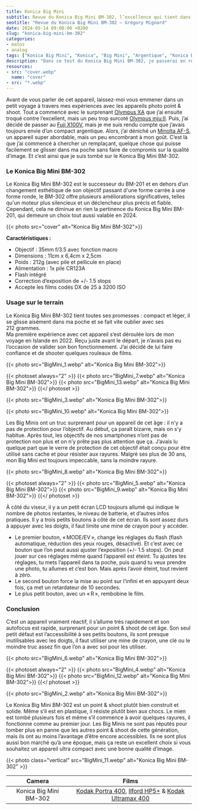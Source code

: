 ```yaml
---
title: Konica Big Mini
subtitle: Revue du Konica Big Mini BM-302, l’excellence qui tient dans la poche
seotitle: "Revue du Konica Big Mini BM-302 — Grégory Mignard"
date: 2024-05-14 09:00:00 +0200
slug: "konica-big-mini-bm-302"
categories:
- matos
- analog
tags: ["Konica Big Mini", "Konica", "Big Mini", "Argentique", "Konica Big Mini BM-302", "Point & Shoot", "Appareil photo compact", "Appareil de poche", "Analog"]
description: "Dans ce test du Konica Big Mini BM-302, je passerai en revue toutes ses fonctionnalités et les particularités pour vous aider à décider s'il vaut le coup ou non."
resources:
- src: "cover.webp"
  name: "cover"
- src: "*.webp"
---
```


Avant de vous parler de cet appareil, laissez-moi vous emmener dans un petit voyage à travers mes expériences avec les appareils photo point & shoot. Tout a commencé avec le surprenant [Olympus XA](https://gregorymignard.com/olympus-xa/) que j’ai ensuite troqué contre l’excellent, mais un peu trop surcoté [Olympus mju:II](https://gregorymignard.com/olympus-mju-ii/). Puis, j’ai décidé de passer au [Fuji X100V](https://gregorymignard.com/fujifilm-x100v/), mais je me suis rendu compte que j’avais toujours envie d’un compact argentique. Alors, j’ai déniché un [Minolta AF-S](https://gregorymignard.com/minolta-af-s/), un appareil super abordable, mais un peu encombrant à mon goût. C’est là que j’ai commencé à chercher un remplaçant, quelque chose qui puisse facilement se glisser dans ma poche sans faire de compromis sur la qualité d’image. Et c’est ainsi que je suis tombé sur le Konica Big Mini BM-302.

### Le Konica Big Mini BM-302

Le Konica Big Mini BM-302 est le successeur du BM-201 et en dehors d’un changement esthétique de son objectif passant d'une forme carrée à une forme ronde, le BM-302 offre plusieurs améliorations significatives, telles qu'un moteur plus silencieux et un déclencheur plus précis et fiable. Cependant, cela ne diminue en rien la pertinence du Konica Big Mini BM-201, qui demeure un choix tout aussi valable en 2024.

{{< photo src="cover" alt="Konica Big Mini BM-302">}}

**Caractéristiques :**

- Objectif : 35mm f/3.5 avec fonction macro
- Dimensions : 11cm x 6,4cm x 2,5cm
- Poids : 212g (avec pile et pellicule en place)
- Alimentation : 1x pile CR123A
- Flash intégré
- Correction d’exposition de +/- 1.5 stops
- Accepte les films codés DX de 25 à 3200 ISO

### Usage sur le terrain

Le Konica Big Mini BM-302 tient toutes ses promesses : compact et léger, il se glisse aisément dans ma poche et se fait vite oublier avec ses 212 grammes.   
Ma première expérience avec cet appareil s’est déroulée lors de mon voyage en Islande en 2022. Reçu juste avant le départ, je n’avais pas eu l’occasion de valider son bon fonctionnement. J’ai décidé de lui faire confiance et de shooter quelques rouleaux de films.

{{< photo src="BigMini_1.webp" alt="Konica Big Mini BM-302">}}

{{< photoset always="2" >}}
{{< photo src="BigMini_7.webp" alt="Konica Big Mini BM-302">}}
{{< photo src="BigMini_13.webp" alt="Konica Big Mini BM-302">}}
{{</ photoset >}}

{{< photo src="BigMini_3.webp" alt="Konica Big Mini BM-302">}}

{{< photo src="BigMini_10.webp" alt="Konica Big Mini BM-302">}}

Les Big Minis ont un truc surprenant pour un appareil de cet âge : il n’y a pas de protection pour l’objectif. Au début, ça paraît bizarre, mais on s’y habitue. Après tout, les objectifs de nos smartphones n’ont pas de protection non plus et on n’y prête pas plus attention que ça. J’avais lu quelque part que le verre de protection de cet objectif était conçu pour être utilisé sans cache et pour résister aux rayures. Malgré ses plus de 30 ans, mon Big Mini est toujours impeccable, sans la moindre rayure.

{{< photo src="BigMini_8.webp" alt="Konica Big Mini BM-302">}}

{{< photoset always="2" >}}
{{< photo src="BigMini_5.webp" alt="Konica Big Mini BM-302">}}
{{< photo src="BigMini_9.webp" alt="Konica Big Mini BM-302">}}
{{</ photoset >}}

À côté du viseur, il y a un petit écran LCD toujours allumé qui indique le nombre de photos restantes, le niveau de batterie, et d’autres infos pratiques. Il y a trois petits boutons à côté de cet écran. Ils sont assez durs à appuyer avec les doigts, il faut limite une mine de crayon pour y accéder.

- Le premier bouton, « MODE/EV », change les réglages du flash (flash automatique, réduction des yeux rouges, désactivé). Et c’est avec ce bouton que l’on peut aussi ajuster l’exposition (+/- 1.5 stops). On peut jouer sur ces réglages même quand l’appareil est éteint. Tu ajustes tes réglages, tu mets l’appareil dans ta poche, puis quand tu veux prendre une photo, tu allumes et c’est bon. Mais après l’avoir éteint, tout revient à zéro.
- Le second bouton force la mise au point sur l’infini et en appuyant deux fois, ça met un retardateur de 10 secondes.
- Le plus petit bouton, avec un « R », rembobine le film.

### Conclusion

C’est un appareil vraiment réactif, il s’allume très rapidement et son autofocus est rapide, surprenant pour un point & shoot de cet âge. Son seul petit défaut est l’accessibilité à ses petits boutons, ils sont presque inutilisables avec les doigts, il faut utiliser une mine de crayon, une clé ou le moindre truc assez fin que l’on a avec soi pour les utiliser.

{{< photo src="BigMini_6.webp" alt="Konica Big Mini BM-302">}}

{{< photoset always="2" >}}
{{< photo src="BigMini_4.webp" alt="Konica Big Mini BM-302">}}
{{< photo src="BigMini_12.webp" alt="Konica Big Mini BM-302">}}
{{</ photoset >}}

{{< photo src="BigMini_2.webp" alt="Konica Big Mini BM-302">}}

Le Konica Big Mini BM-302 est un point & shoot plutôt bien construit et solide. Même s’il est en plastique, il résiste plutôt bien aux chocs. Le mien est tombé plusieurs fois et même s’il commence à avoir quelques rayures, il fonctionne comme au premier jour. Les Big Minis ne sont pas réputés pour tomber plus en panne que les autres point & shoot de cette génération, mais ils ont au moins l’avantage d’être encore accessibles. Ils ne sont plus aussi bon marché qu’à une époque, mais ça reste un excellent choix si vous souhaitez un appareil ultra compact avec une bonne qualité d’image.

{{< photo class="vertical" src="BigMini_11.webp" alt="Konica Big Mini BM-302" >}}

| Camera | Films |
|:-------:|:------:|
| Konica Big Mini BM-302 | [Kodak Portra 400](https://www.digit-photo.com/KODAK-Portra-400-135-36-Poses-X5-rKFILM386.html?dpa_id=23), [Ilford HP5+](https://www.digit-photo.com/ILFORD-HP5-135-400asa-36-Poses-rFNBI1574577.html?dpa_id=23) & [Kodak Ultramax 400](https://www.digit-photo.com/KODAK-Ultramax-400-135-36-Poses-X3-rKODAK41024389.html?dpa_id=23) | 